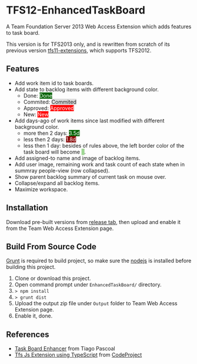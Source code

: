 TFS12-EnhancedTaskBoard
================

A Team Foundation Server 2013 Web Access Extension which adds features to task board.

This version is for TFS2013 only, and is rewritten from scratch of its previous version [tfs11-extensions](https://github.com/bigsan/tfs11-extensions), which supports TFS2012.

Features
-----------------
* Add work item id to task boards.
* Add state to backlog items with different background color.
	* Done: <span style='background:darkgreen;color:white'>Done</span>
	* Commited: <span style='background:#ddd'>Commited</span>
	* Approved: <span style='background:red;color:white'>Approved</span>
	* New: <span style='background:red;color:white'>New</span>
* Add days-ago of work items since last modified with different background color.
	* more then 2 days: <span style='background:darkgreen;color:white'>3.5d</span>
	* less then 2 days: <span style='background:darkred;color:white'>1.8d</span>
	* less then 1 day: besides of rules above, the left border color of the task board will become <span style="background:rgb(160, 215, 149)">&nbsp;&nbsp;</span>.
* Add assigned-to name and image of backlog items.
* Add user image, remaining work and task count of each state when in summray people-view (row collapsed).
* Show parent backlog summary of current task on mouse over.
* Collapse/expand all backlog items.
* Maximize workspace.

Installation
-----------------
Download pre-built versions from [release tab](https://github.com/bigsan/TFS12-EnhancedTaskBoard/releases), then upload and enable it from the Team Web Access Extension page.

Build From Source Code
-----------------
[Grunt](http://gruntjs.com/) is required to build project, so make sure the [nodejs](http://nodejs.org/) is installed before building this project.

1. Clone or download this project.
2. Open command prompt under `EnhancedTaskBoard/` directory.
3. `> npm install`
4. `> grunt dist`
5. Upload the output zip file under `Output` folder to Team Web Access Extension page.
6. Enable it, done.


References
-----------------
* [Task Board Enhancer](http://pascoal.net/task-board-enhancer/) from Tiago Pascoal
* [Tfs Js Extension using TypeScript](http://www.codeproject.com/Articles/660203/Tfs-Js-Extension-using-TypeScript) from [CodeProject](http://www.codeproject.com/)
